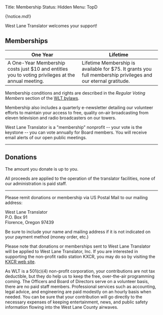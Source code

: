 Title: Membership
Status: Hidden
Menu: TopD

{!notice.md!}

West Lane Translator welcomes your support!

## Memberships

One Year | Lifetime
-------- | --------
A One-Year Membership costs just $10 and entitles you to voting privileges at the annual meeting. | Lifetime Membership is available for $75. It grants you full membership privileges and our eternal gratitude.

Membership conditions and rights are described in the *Regular Voting Members*
section of the [WLT
bylaws]({static}/pdfs/WLT_Bylaws_January_27_2021_distribution.pdf).

Membership also includes a quarterly e-newsletter detailing our
volunteer efforts to maintain your access to free, quality on-air
broadcasting from eleven television and radio broadcasters on our
towers.

West Lane Translator is a "membership" nonprofit -- your vote is the
keystone -- you can vote annually for Board members. You will receive
email alerts of our open public meetings.

-------

## Donations

The amount you donate is up to you.

All proceeds are applied to the operation of the translator
facilities, none of our administration is paid staff.

-------

Please remit donations or membership via US Postal Mail to our mailing address:

West Lane Translator  
P.O. Box 91  
Florence, Oregon 97439

Be sure to include your name and mailing address if it is not
indicated on your payment method (money order, etc.)

Please note that donations or memberships sent to West Lane Translator
will be applied to West Lane Translator, Inc. If you are interested in
supporting the non-profit radio station KXCR, you may do
so by visiting the [KXCR web site](http://www.kxcr.net).

As WLT is a 501(c)(4) non-profit corporation, your contributions are
not tax deductible, but they do help us to keep the free, over-the-air
programming coming. The Officers and Board of Directors serve on a
volunteer basis, there are no paid staff members. Professional
services such as accounting, legal advice, and engineering are paid
modestly on an hourly basis when needed. You can be sure that your
contribution will go directly to the necessary expenses of keeping
entertainment, news, and public safety information flowing into the
West Lane County airwaves.
